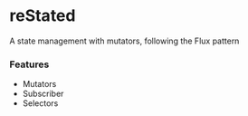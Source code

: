 # reStated

A state management with mutators, following the Flux pattern

### Features
- Mutators
- Subscriber
- Selectors